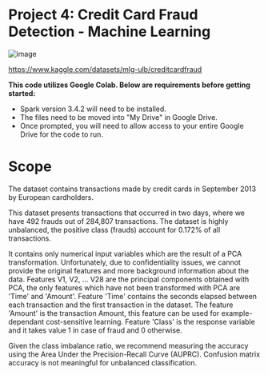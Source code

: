 # Project 4: Credit Card Fraud Detection - Machine Learning

![image](https://github.com/evillarreal11/Project_4/assets/89103450/56f6bd14-cdbd-4b56-9b12-8366c870e9d4)

https://www.kaggle.com/datasets/mlg-ulb/creditcardfraud 

**This code utilizes Google Colab. Below are requirements before getting started:**

- Spark version 3.4.2 will need to be installed.
- The files need to be moved into "My Drive" in Google Drive.
- Once prompted, you will need to allow access to your entire Google Drive for the code to run.

# Scope

The dataset contains transactions made by credit cards in September 2013 by European cardholders.

This dataset presents transactions that occurred in two days, where we have 492 frauds out of 284,807 transactions. The dataset is highly unbalanced, the positive class (frauds) account for 0.172% of all transactions.

It contains only numerical input variables which are the result of a PCA transformation. Unfortunately, due to confidentiality issues, we cannot provide the original features and more background information about the data. Features V1, V2, … V28 are the principal components obtained with PCA, the only features which have not been transformed with PCA are 'Time' and 'Amount'. Feature 'Time' contains the seconds elapsed between each transaction and the first transaction in the dataset. The feature 'Amount' is the transaction Amount, this feature can be used for example-dependant cost-sensitive learning. Feature 'Class' is the response variable and it takes value 1 in case of fraud and 0 otherwise.

Given the class imbalance ratio, we recommend measuring the accuracy using the Area Under the Precision-Recall Curve (AUPRC). Confusion matrix accuracy is not meaningful for unbalanced classification.
